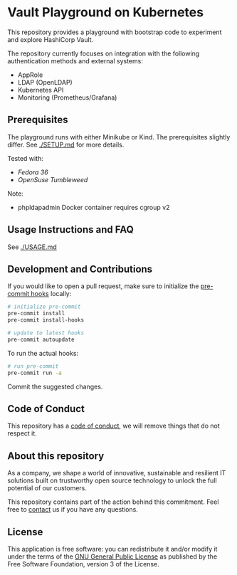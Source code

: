 # Vault Playground on Kubernetes

This repository provides a playground with bootstrap code to experiment and explore HashiCorp Vault.

The repository currently focuses on integration with the following authentication methods and external systems:
- AppRole
- LDAP (OpenLDAP)
- Kubernetes API 
- Monitoring (Prometheus/Grafana)

## Prerequisites

The playground runs with either Minikube or Kind. The prerequisites slightly differ.
See [./SETUP.md](./SETUP.md) for more details.


Tested with:
- *Fedora 36*
- *OpenSuse Tumbleweed*

Note:
- phpldapadmin Docker container requires cgroup v2

## Usage Instructions and FAQ

See [./USAGE.md](./USAGE.md)

## Development and Contributions

If you would like to open a pull request, make sure to initialize the
[pre-commit hooks](https://pre-commit.com) locally:
```bash
# initialize pre-commit
pre-commit install
pre-commit install-hooks

# update to latest hooks
pre-commit autoupdate
```

To run the actual hooks:
```bash
# run pre-commit
pre-commit run -a
```

Commit the suggested changes.

## Code of Conduct

This repository has a [code of conduct](CODE_OF_CONDUCT.md), we will
remove things that do not respect it.

## About this repository

As a company, we shape a world of innovative, sustainable and resilient IT solutions
built on trustworthy open source technology to unlock the full potential of our customers.

This repository contains part of the action behind this commitment. Feel free to
[contact](https://adfinis.com/en/contact/?pk_campaign=github&pk_kwd=vault)
us if you have any questions.

## License

This application is free software: you can redistribute it and/or modify it under the terms
of the [GNU General Public License](./LICENSE) as published by the Free Software Foundation,
version 3 of the License.
